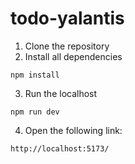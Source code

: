 ﻿# todo-yalantis
1. Clone the repository
2. Install all dependencies
```
npm install
```
3. Run the localhost
```
npm run dev
```
4. Open the following link:
```
http://localhost:5173/
```
